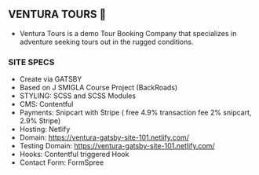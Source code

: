 ## VENTURA TOURS 🦄

- Ventura Tours is a demo Tour Booking Company that specializes in adventure seeking tours out in the rugged conditions.

### SITE SPECS

- Create via GATSBY
- Based on J SMIGLA Course Project (BackRoads)
- STYLING: SCSS and SCSS Modules
- CMS: Contentful
- Payments: Snipcart with Stripe ( free 4.9% transaction fee 2% snipcart, 2.9% Stripe)
- Hosting: Netlify
- Domain: https://ventura-gatsby-site-101.netlify.com/
- Testing Domain: https://ventura-gatsby-site-101.netlify.com/
- Hooks: Contentful triggered Hook
- Contact Form: FormSpree
